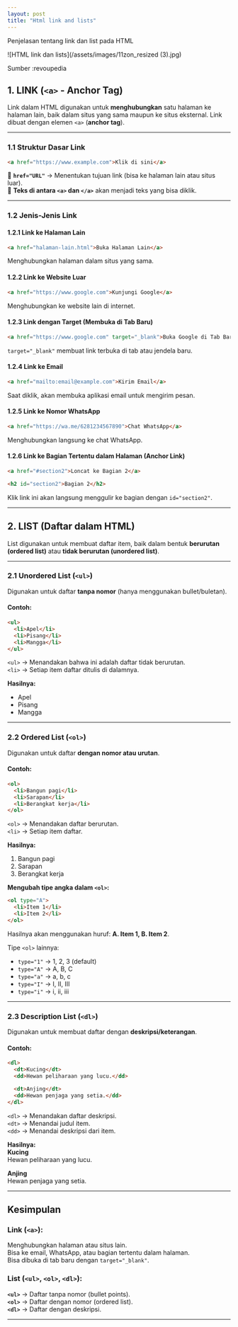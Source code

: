 ```yaml
---
layout: post
title: "Html link and lists"
---
```


Penjelasan tentang link dan list pada HTML

![HTML link dan lists](/assets/images/11zon_resized (3).jpg) 

Sumber :revoupedia  

## **1. LINK (`<a>` - Anchor Tag)**
Link dalam HTML digunakan untuk **menghubungkan** satu halaman ke halaman lain, baik dalam situs yang sama maupun ke situs eksternal. Link dibuat dengan elemen `<a>` (**anchor tag**).

---

### **1.1 Struktur Dasar Link**  
```html
<a href="https://www.example.com">Klik di sini</a>
```
🔹 **`href="URL"`** → Menentukan tujuan link (bisa ke halaman lain atau situs luar).  
🔹 **Teks di antara `<a>` dan `</a>`** akan menjadi teks yang bisa diklik.  

---

### **1.2 Jenis-Jenis Link**  

#### **1.2.1 Link ke Halaman Lain**
```html
<a href="halaman-lain.html">Buka Halaman Lain</a>
```
 Menghubungkan halaman dalam situs yang sama.

#### **1.2.2 Link ke Website Luar**
```html
<a href="https://www.google.com">Kunjungi Google</a>
```
 Menghubungkan ke website lain di internet.

#### **1.2.3 Link dengan Target (Membuka di Tab Baru)**
```html
<a href="https://www.google.com" target="_blank">Buka Google di Tab Baru</a>
```
`target="_blank"` membuat link terbuka di tab atau jendela baru.

#### **1.2.4 Link ke Email**
```html
<a href="mailto:email@example.com">Kirim Email</a>
```
 Saat diklik, akan membuka aplikasi email untuk mengirim pesan.

#### **1.2.5 Link ke Nomor WhatsApp**
```html
<a href="https://wa.me/6281234567890">Chat WhatsApp</a>
```
 Menghubungkan langsung ke chat WhatsApp.

#### **1.2.6 Link ke Bagian Tertentu dalam Halaman (Anchor Link)**
```html
<a href="#section2">Loncat ke Bagian 2</a>

<h2 id="section2">Bagian 2</h2>
```
 Klik link ini akan langsung menggulir ke bagian dengan `id="section2"`.

---

## **2. LIST (Daftar dalam HTML)**
List digunakan untuk membuat daftar item, baik dalam bentuk **berurutan (ordered list)** atau **tidak berurutan (unordered list)**.

---

### **2.1 Unordered List (`<ul>`)**
Digunakan untuk daftar **tanpa nomor** (hanya menggunakan bullet/buletan).  

#### **Contoh:**
```html
<ul>
  <li>Apel</li>
  <li>Pisang</li>
  <li>Mangga</li>
</ul>
```
 `<ul>` → Menandakan bahwa ini adalah daftar tidak berurutan.  
 `<li>` → Setiap item daftar ditulis di dalamnya.  

**Hasilnya:**  
- Apel  
- Pisang  
- Mangga  

---

### **2.2 Ordered List (`<ol>`)**
Digunakan untuk daftar **dengan nomor atau urutan**.

#### **Contoh:**
```html
<ol>
  <li>Bangun pagi</li>
  <li>Sarapan</li>
  <li>Berangkat kerja</li>
</ol>
```
 `<ol>` → Menandakan daftar berurutan.  
 `<li>` → Setiap item daftar.  

**Hasilnya:**  
1. Bangun pagi  
2. Sarapan  
3. Berangkat kerja  

 **Mengubah tipe angka dalam `<ol>`:**  
```html
<ol type="A">
  <li>Item 1</li>
  <li>Item 2</li>
</ol>
```
 Hasilnya akan menggunakan huruf: **A. Item 1, B. Item 2**.

Tipe `<ol>` lainnya:
- `type="1"` → 1, 2, 3 (default)
- `type="A"` → A, B, C
- `type="a"` → a, b, c
- `type="I"` → I, II, III
- `type="i"` → i, ii, iii

---

### **2.3 Description List (`<dl>`)**
Digunakan untuk membuat daftar dengan **deskripsi/keterangan**.

#### **Contoh:**
```html
<dl>
  <dt>Kucing</dt>
  <dd>Hewan peliharaan yang lucu.</dd>

  <dt>Anjing</dt>
  <dd>Hewan penjaga yang setia.</dd>
</dl>
```
 `<dl>` → Menandakan daftar deskripsi.  
 `<dt>` → Menandai judul item.  
 `<dd>` → Menandai deskripsi dari item.  

**Hasilnya:**  
**Kucing**  
Hewan peliharaan yang lucu.  

**Anjing**  
Hewan penjaga yang setia.  

---

## **Kesimpulan**
### Link (`<a>`):
 Menghubungkan halaman atau situs lain.  
 Bisa ke email, WhatsApp, atau bagian tertentu dalam halaman.  
 Bisa dibuka di tab baru dengan `target="_blank"`.  

###  List (`<ul>`, `<ol>`, `<dl>`):
 **`<ul>`** → Daftar tanpa nomor (bullet points).  
 **`<ol>`** → Daftar dengan nomor (ordered list).  
 **`<dl>`** → Daftar dengan deskripsi.  

---
 